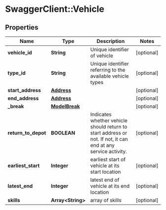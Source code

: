 # SwaggerClient::Vehicle

## Properties
Name | Type | Description | Notes
------------ | ------------- | ------------- | -------------
**vehicle_id** | **String** | Unique identifier of vehicle | [optional] 
**type_id** | **String** | Unique identifier referring to the available vehicle types | [optional] 
**start_address** | [**Address**](Address.md) |  | [optional] 
**end_address** | [**Address**](Address.md) |  | [optional] 
**_break** | [**ModelBreak**](ModelBreak.md) |  | [optional] 
**return_to_depot** | **BOOLEAN** | Indicates whether vehicle should return to start address or not. If not, it can end at any service activity. | [optional] 
**earliest_start** | **Integer** | earliest start of vehicle at its start location | [optional] 
**latest_end** | **Integer** | latest end of vehicle at its end location | [optional] 
**skills** | **Array&lt;String&gt;** | array of skills | [optional] 


